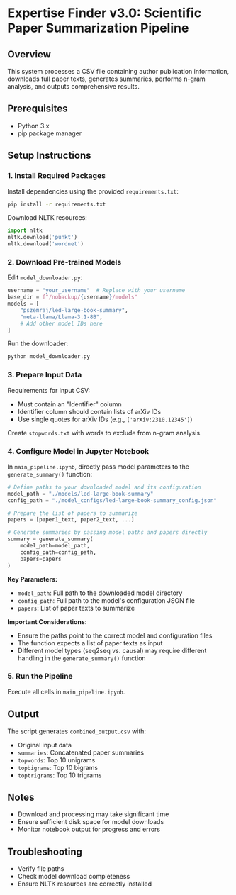 # Expertise Finder v3.0: Scientific Paper Summarization Pipeline

## Overview

This system processes a CSV file containing author publication information, downloads full paper texts, generates summaries, performs n-gram analysis, and outputs comprehensive results.

## Prerequisites

- Python 3.x
- pip package manager

## Setup Instructions

### 1. Install Required Packages

Install dependencies using the provided `requirements.txt`:

```bash
pip install -r requirements.txt
```

Download NLTK resources:
```python
import nltk
nltk.download('punkt')
nltk.download('wordnet')
```

### 2. Download Pre-trained Models

Edit `model_downloader.py`:
```python
username = "your_username"  # Replace with your username
base_dir = f"/nobackup/{username}/models"
models = [
    "pszemraj/led-large-book-summary",
    "meta-llama/Llama-3.1-8B",
    # Add other model IDs here
]
```

Run the downloader:
```bash
python model_downloader.py
```

### 3. Prepare Input Data

Requirements for input CSV:
- Must contain an "Identifier" column
- Identifier column should contain lists of arXiv IDs
- Use single quotes for arXiv IDs (e.g., `['arXiv:2310.12345']`)

Create `stopwords.txt` with words to exclude from n-gram analysis.

### 4. Configure Model in Jupyter Notebook

In `main_pipeline.ipynb`, directly pass model parameters to the `generate_summary()` function:

```python
# Define paths to your downloaded model and its configuration
model_path = "./models/led-large-book-summary"
config_path = "./model_configs/led-large-book-summary_config.json"

# Prepare the list of papers to summarize
papers = [paper1_text, paper2_text, ...]

# Generate summaries by passing model paths and papers directly
summary = generate_summary(
    model_path=model_path, 
    config_path=config_path, 
    papers=papers
)
```

**Key Parameters:**
- `model_path`: Full path to the downloaded model directory
- `config_path`: Full path to the model's configuration JSON file
- `papers`: List of paper texts to summarize

**Important Considerations:**
- Ensure the paths point to the correct model and configuration files
- The function expects a list of paper texts as input
- Different model types (seq2seq vs. causal) may require different handling in the `generate_summary()` function

### 5. Run the Pipeline

Execute all cells in `main_pipeline.ipynb`.

## Output

The script generates `combined_output.csv` with:
- Original input data
- `summaries`: Concatenated paper summaries
- `topwords`: Top 10 unigrams
- `topbigrams`: Top 10 bigrams
- `toptrigrams`: Top 10 trigrams

## Notes

- Download and processing may take significant time
- Ensure sufficient disk space for model downloads
- Monitor notebook output for progress and errors

## Troubleshooting

- Verify file paths
- Check model download completeness
- Ensure NLTK resources are correctly installed